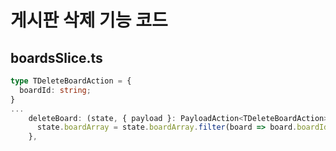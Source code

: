 # 게시판 삭제 기능 코드

## boardsSlice.ts

```ts
type TDeleteBoardAction = {
  boardId: string;
}
...
    deleteBoard: (state, { payload }: PayloadAction<TDeleteBoardAction>) => {
      state.boardArray = state.boardArray.filter(board => board.boardId !== payload.boardId)
    },
```
